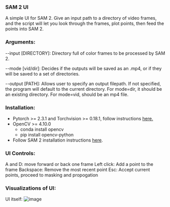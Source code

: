 ### SAM 2 UI
A simple UI for SAM 2. Give an input path to a directory of video frames, and the script will let you look through the frames, plot points, then feed the points into SAM 2.

### Arguments:
--input [DIRECTORY]: Directory full of color frames to be processed by SAM 2.

--mode [vid/dir]: Decides if the outputs will be saved as an .mp4, or if they will be saved to a set of directories.

--output [PATH]: Allows user to specify an output filepath. If not specified, the program will default to the current directory. For mode=dir, it should be an existing directory. For mode=vid, should be an mp4 file.

### Installation:
* Pytorch >= 2.3.1 and Torchvision >= 0.18.1, follow instructions [here.](https://pytorch.org/get-started/locally/)
* OpenCV >= 4.10.0
    * conda install opencv
    * pip install opencv-python
* Follow SAM 2 installation instructions [here](https://github.com/facebookresearch/segment-anything-2?tab=readme-ov-file#installation).

### UI Controls:
A and D: move forward or back one frame
Left click: Add a point to the frame
Backspace: Remove the most recent point
Esc: Accept current points, proceed to masking and propogation

### Visualizations of UI:
UI itself:
![image](https://github.com/user-attachments/assets/f9c9bf60-59dd-4efc-b4b4-b9a539ae4571)

